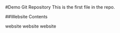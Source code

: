 #Demo Git Repository
This is the first file in the repo.

##Website Contents

website website website